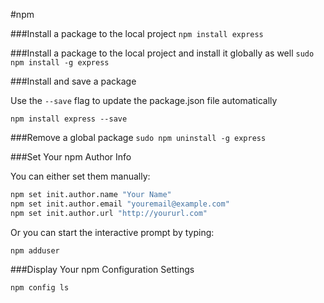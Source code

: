 #npm

###Install a package to the local project
`npm install express`

###Install a package to the local project and install it globally as well
`sudo npm install -g express`

###Install and save a package

Use the `--save` flag to update the package.json file automatically

`npm install express --save`

###Remove a global package
`sudo npm uninstall -g express`

###Set Your npm Author Info

You can either set them manually:

```sh
npm set init.author.name "Your Name"
npm set init.author.email "youremail@example.com"
npm set init.author.url "http://yoururl.com"
```

Or you can start the interactive prompt by typing:

`npm adduser`

###Display Your npm Configuration Settings

`npm config ls`

